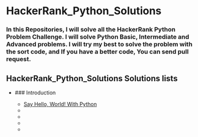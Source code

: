 # HackerRank_Python_Solutions
### In this Repositories, I will solve all the HackerRank Python Problem Challenge. I will solve Python Basic, Intermediate and Advanced problems. I will try my best to solve the problem with the sort code, and If you have a better code, You can send pull request. 
## HackerRank_Python_Solutions Solutions lists



<ul dir="auto">
      <li>### Introduction </li>
<ul dir="auto">
<li><a href="Introduction/SayHelloWorldWithPython.py">Say Hello, World! With Python</a></li>
<li><a href=""></a></li>
      <li><a href=""></a></li>
      <li><a href=""></a></li>
      <li><a href=""></a></li>
